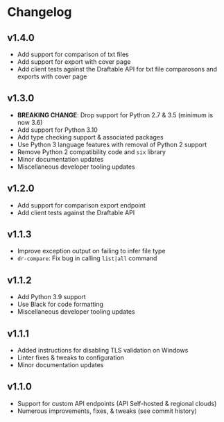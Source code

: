 Changelog
=========

v1.4.0
------

- Add support for comparison of txt files 
- Add support for export with cover page 
- Add client tests against the Draftable API for txt file comparosons and exports with cover page

v1.3.0
------

- **BREAKING CHANGE**: Drop support for Python 2.7 & 3.5 (minimum is now 3.6)
- Add support for Python 3.10
- Add type checking support & associated packages
- Use Python 3 language features with removal of Python 2 support
- Remove Python 2 compatibility code and `six` library
- Minor documentation updates
- Miscellaneous developer tooling updates

v1.2.0
------

- Add support for comparison export endpoint
- Add client tests against the Draftable API

v1.1.3
------

- Improve exception output on failing to infer file type
- `dr-compare`: Fix bug in calling `list|all` command

v1.1.2
------

- Add Python 3.9 support
- Use Black for code formatting
- Miscellaneous developer tooling updates

v1.1.1
------

- Added instructions for disabling TLS validation on Windows
- Linter fixes & tweaks to configuration
- Minor documentation updates

v1.1.0
------

- Support for custom API endpoints (API Self-hosted & regional clouds)
- Numerous improvements, fixes, & tweaks (see commit history)
